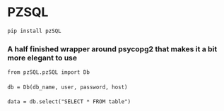 # PZSQL

```bash
pip install pzSQL
```

### A half finished wrapper around psycopg2 that makes it a bit more elegant to use

```from pzSQL.pzSQL import Db```
####
####
```db = Db(db_name, user, password, host)```
####
```data = db.select("SELECT * FROM table")```
